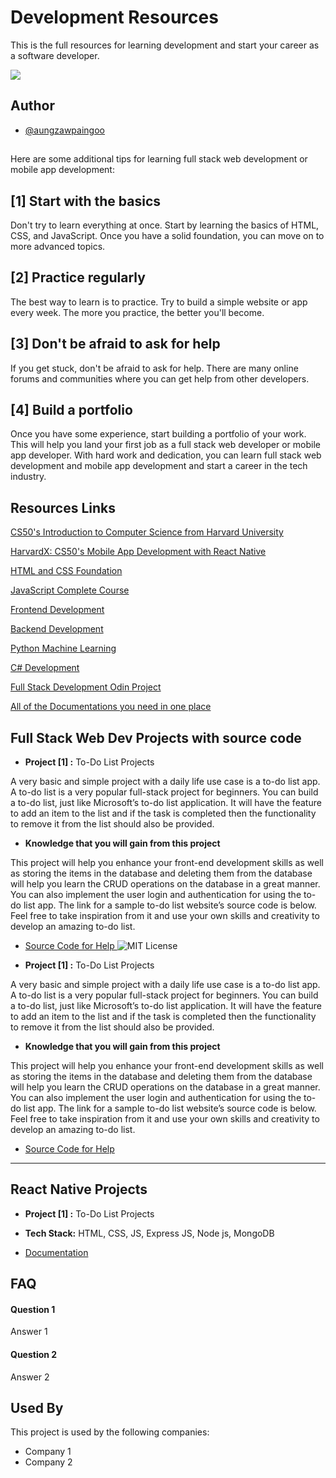 
# Development Resources

This is the full resources for learning development and start your career as a software developer.

![](http://ForTheBadge.com/images/badges/built-by-developers.svg)



## Author

- [@aungzawpaingoo](https://github.com/aungzawpaingoo)


## <Before you begin/>

Here are some additional tips for learning full stack web development or mobile app development:

[1] Start with the basics
-------------------------
Don't try to learn everything at once. Start by learning the basics of HTML, CSS, and JavaScript. Once you have a solid foundation, you can move on to more advanced topics.


[2] Practice regularly
-------------------------

The best way to learn is to practice. Try to build a simple website or app every week. The more you practice, the better you'll become.


[3] Don't be afraid to ask for help
-------------------------------------
If you get stuck, don't be afraid to ask for help. There are many online forums and communities where you can get help from other developers.


[4] Build a portfolio
--------------------
Once you have some experience, start building a portfolio of your work. This will help you land your first job as a full stack web developer or mobile app developer.
With hard work and dedication, you can learn full stack web development and mobile app development and start a career in the tech industry.


## Resources Links

[CS50's Introduction to Computer Science from Harvard University ](https://www.edx.org/learn/computer-science/harvard-university-cs50-s-introduction-to-computer-science)

[HarvardX: CS50's Mobile App Development with React Native ](https://www.edx.org/learn/react-native/harvard-university-cs50-s-mobile-app-development-with-react-native)

[HTML and CSS Foundation ](https://www.freecodecamp.org/learn/2022/responsive-web-design/)

[JavaScript Complete Course ](https://www.freecodecamp.org/learn/javascript-algorithms-and-data-structures/)

[Frontend Development ](https://www.freecodecamp.org/learn/front-end-development-libraries/)

[ Backend Development ](https://www.freecodecamp.org/learn/back-end-development-and-apis/)

[Python Machine Learning ](https://www.freecodecamp.org/learn/machine-learning-with-python/)

[C# Development ](https://www.freecodecamp.org/learn/foundational-c-sharp-with-microsoft/)

[Full Stack Development Odin Project ](https://www.theodinproject.com/paths)

[All of the Documentations you need in one place ](https://www.w3schools.com/)





## Full Stack Web Dev Projects with source code


- **Project [1] :** To-Do List Projects

A very basic and simple project with a daily life use case is a to-do list app. A to-do list is a very popular full-stack project for beginners. You can build a to-do list, just like Microsoft’s to-do list application. It will have the feature to add an item to the list and if the task is completed then the functionality to remove it from the list should also be provided.

- **Knowledge that you will gain from this project**
  
This project will help you enhance your front-end development skills as well as storing the items in the database and deleting them from the database will help 
you learn the CRUD operations on the database in a great manner. You can also implement the user login and authentication for using the to-do list app. The 
link for a sample to-do list website’s source code is below. Feel free to take inspiration from it and use your own skills and creativity to develop an amazing 
to-do list.

- [Source Code for Help ](https://github.com/Ayush-Kanduri/FullStack-Todo-List-Application) ![MIT License](https://img.shields.io/website-up-down-green-red/http/monip.org.svg)



- **Project [1] :** To-Do List Projects

A very basic and simple project with a daily life use case is a to-do list app. A to-do list is a very popular full-stack project for beginners. You can build a to-do list, just like Microsoft’s to-do list application. It will have the feature to add an item to the list and if the task is completed then the functionality to remove it from the list should also be provided.

- **Knowledge that you will gain from this project**
  
This project will help you enhance your front-end development skills as well as storing the items in the database and deleting them from the database will help 
you learn the CRUD operations on the database in a great manner. You can also implement the user login and authentication for using the to-do list app. The 
link for a sample to-do list website’s source code is below. Feel free to take inspiration from it and use your own skills and creativity to develop an amazing 
to-do list.

- [Source Code for Help ](https://github.com/Ayush-Kanduri/FullStack-Todo-List-Application)


  
------------------------------------------------------------------------------------------------------------------------------------------------------------------

## React Native Projects

- **Project [1] :** To-Do List Projects

- **Tech Stack:** HTML, CSS, JS, Express JS, Node js, MongoDB

- [Documentation](https://github.com/Ayush-Kanduri/FullStack-Todo-List-Application)



## FAQ

#### Question 1

Answer 1

#### Question 2

Answer 2


## Used By

This project is used by the following companies:

- Company 1
- Company 2


